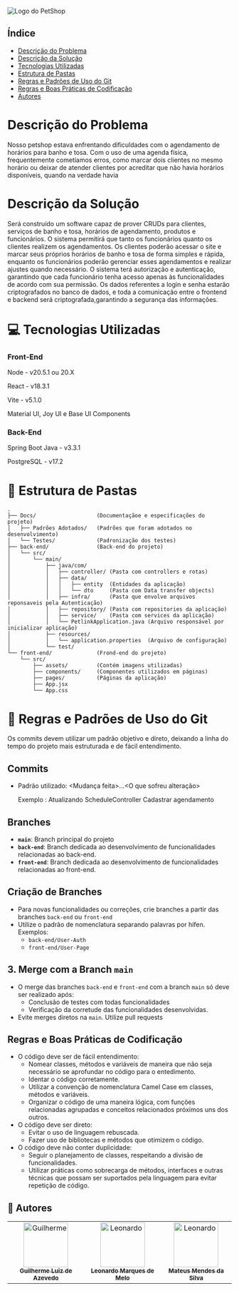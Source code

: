 ![Logo do PetShop](https://github.com/user-attachments/assets/d699a805-d9a9-4d80-89bb-5dc622a0c773)

## Índice
- [Descrição do Problema](#descrição-do-problema)
- [Descrição da Solução](#descrição-da-solução)
- [Tecnologias Utilizadas](#-tecnologias-utilizadas)
- [Estrutura de Pastas](#-estrutura-de-pastas)
- [Regras e Padrões de Uso do Git](#-regras-e-padrões-de-uso-do-git)
- [Regras e Boas Práticas de Codificação](#regras-e-boas-práticas-de-codificação)
- [Autores](#autores)

# Descrição do Problema

Nosso petshop estava enfrentando dificuldades com o agendamento de horários para
banho e tosa. Com o uso de uma agenda física, frequentemente cometíamos erros, 
como marcar dois clientes no mesmo horário ou deixar de atender clientes por 
acreditar que não havia horários disponíveis, quando na verdade havia

# Descrição da Solução

Será construído um software capaz de prover CRUDs para clientes,
serviços de banho e tosa, horários de agendamento, produtos e funcionários. O sistema permitirá
que tanto os funcionários quanto os clientes realizem os agendamentos.
Os clientes poderão acessar o site e marcar seus próprios horários
de banho e tosa de forma simples e rápida, enquanto os funcionários poderão
gerenciar esses agendamentos e realizar ajustes quando necessário. O sistema
terá autorização e autenticação, garantindo
que cada funcionário tenha acesso apenas às funcionalidades de acordo
com sua permissão. Os dados referentes a login e senha estarão
criptografados no banco de dados, e toda a comunicação entre
o frontend e backend será criptografada,garantindo a segurança das informações.

# 💻 Tecnologias Utilizadas

### Front-End

Node - v20.5.1 ou 20.X

React - v18.3.1

Vite - v5.1.0

Material UI, Joy UI e Base UI Components

### Back-End
Spring Boot Java - v3.3.1


PostgreSQL - v17.2

# 📁 Estrutura de Pastas

```
.
├── Docs/                   (Documentaçãoe e especificações do projeto)
│   ├── Padrões Adotados/   (Padrões que foram adotados no desenvolvimento)
│   └── Testes/             (Padronização dos testes)
├── back-end/               (Back-end do projeto)
│   └── src/
│       └── main/
│           ├── java/com/
│           │   ├── controller/ (Pasta com controllers e rotas)
│           │   ├── data/
│           │   │   ├── entity  (Entidades da aplicação)
│           │   │   └── dto     (Pasta com Data transfer objects)
│           │   ├── infra/      (Pasta que envolve arquivos reponsaveis pela Autenticação)
│           │   ├── repository/ (Pasta com repositories da aplicação)
│           │   ├── service/    (Pasta com services da aplicação)
│           │   └── PetlinkApplication.java (Arquivo responsável por inicializar aplicação)
│           ├── resources/
│           │   └── application.properties  (Arquivo de configuração)
│           └── test/
└── front-end/              (Frond-end do projeto)
    └── src/
        ├── assets/         (Contém imagens utilizadas)
        ├── components/     (Componentes utilizados em páginas)
        ├── pages/          (Páginas da aplicação)
        ├── App.jsx
        └── App.css
```

# 📕 Regras e Padrões de Uso do Git

Os commits devem utilizar um padrão objetivo e direto, deixando a linha do tempo do projeto mais estruturada e de fácil entendimento.

## Commits

- Padrão utilizado:
  <Mudança feita>...<O que sofreu alteração>

  Exemplo : Atualizando ScheduleController Cadastrar agendamento

## Branches
- **`main`**: Branch principal do projeto
- **`back-end`**: Branch dedicada ao desenvolvimento de funcionalidades relacionadas ao back-end.  
- **`front-end`**: Branch dedicada ao desenvolvimento de funcionalidades relacionadas ao front-end.  

## Criação de Branches  
- Para novas funcionalidades ou correções, crie branches a partir das branches `back-end` ou `front-end`
- Utilize o padrão de nomenclatura separando palavras por hífen. Exemplos:  
  - `back-end/User-Auth`  
  - `front-end/User-Page`

## 3. Merge com a Branch `main`  
- O merge das branches `back-end` e `front-end` com a branch `main` só deve ser realizado após:  
  - Conclusão de testes com todas funcionalidades 
  - Verificação da corretude das funcionalidades desenvolvidas.  
- Evite merges diretos na `main`. Utilize pull requests


## Regras e Boas Práticas de Codificação
- O código deve ser de fácil entendimento:
   - Nomear classes, métodos e variáveis de maneira que não seja necessário se aprofundar no código para o entedimento.
   - Identar o código corretamente.
   - Utilizar a convenção de nomenclatura Camel Case em classes, métodos e variáveis.
   - Organizar o código de uma maneira lógica, com funções relacionadas agrupadas e conceitos relacionados próximos uns dos outros.
- O código deve ser direto:
   - Evitar o uso de linguagem rebuscada.
   - Fazer uso de bibliotecas e métodos que otimizem o código.
- O código deve não conter duplicidade:
   - Seguir o planejamento de classes, respeitando a divisão de funcionalidades.
   - Utilizar práticas como sobrecarga de métodos, interfaces e outras técnicas que possam ser suportados pela linguagem para evitar repetição de código.

## 👥 Autores

  <table align="center">
  <tr align="center">
    <td align="center">
      <a href="https://github.com/GuiAzevedo04">
        <img src="https://github.com/GuiAzevedo04.png" width="100px;" alt="Guilherme"/>
        <br/>
        <sub><b>Guilherme Luiz de Azevedo</b></sub>
      </a>
    </td>
    <td align="center">
      <a href="https://github.com/leommelo">
        <img src="https://github.com/leommelo.png" width="100px;" alt="Leonardo"/>
        <br/>
        <sub><b>Leonardo Marques de Melo</b></sub>
      </a>
    </td>
      <td align="center">
      <a href="https://github.com/MateusMendes0">
        <img src="https://github.com/MateusMendes0.png" width="100px;" alt="Leonardo"/>
        <br/>
        <sub><b>Mateus Mendes da Silva</b></sub>
      </a>
    </td>
  </tr>
</table>

